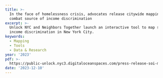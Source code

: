 ```yaml
---
title: >-
  In the face of homelessness crisis, advocates release citywide mapping tool to
  combat source of income discrimination
excerpt: >-
  Unlock NYC and Neighbors Together launch an interactive tool to map source of
  income discrimination in New York City.
keywords:
  - Mapping
  - Tools
  - Data & Research
year: '2023'
pdf: >-
  https://public-unlock.nyc3.digitaloceanspaces.com/press-release-soi-map-2023.pdf
date: '2023-12-10'
---
```


